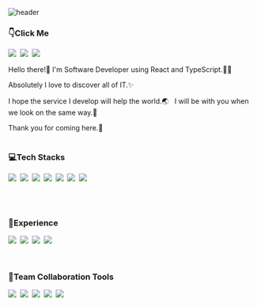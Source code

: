 ![header](https://capsule-render.vercel.app/api?type=waving&color=auto&height=300&section=header&text=Han&fontSize=60&fontColor=ffffff&fontAlignY=40&animation=fadeIn)<br/>
### 👇Click Me
<a href="https://www.linkedin.com/in/han-baek-6724a7217/"><img src="https://img.shields.io/badge/LinkedIn-0A66C2?style=flat-square&logo=LinkedIn&logoColor=white"/></a>&nbsp;
<a href="https://periwinkle-spade-c8b.notion.site/HAN-BAEK-21c7a57f96cb414fb69347aeeeb06f72"><img src="https://img.shields.io/badge/Notion-000000?style=flat-square&logo=Notion&logoColor=white"/></a>&nbsp;
<a href="https://medium.com/@bms6168"><img src="https://img.shields.io/badge/Medium-000000?style=flat-square&logo=Medium&logoColor=white"/></a>&nbsp;

Hello there!👋 I'm Software Developer using React and TypeScript.👨‍💻<br/>

Absolutely I love to discover all of IT.✨<br/>

I hope the service I develop will help the world.🌏&nbsp;&nbsp;&nbsp;I will be with you when we look on the same way.🤝<br/>

Thank you for coming here.🙏
<br/><br/>

### 💻Tech Stacks
<img src="https://img.shields.io/badge/React-61DAFB?style=flat-square&logo=React&logoColor=white"/>&nbsp;
<img src="https://img.shields.io/badge/TypeScript-3178C6?style=flat-square&logo=TypeScript&logoColor=white"/>&nbsp;
<img src="https://img.shields.io/badge/JavaScript-F7DF1E?style=flat-square&logo=JavaScript&logoColor=white"/>&nbsp;
<img src="https://img.shields.io/badge/GraphQL-E10098?style=flat-square&logo=GraphQL&logoColor=white"/>&nbsp;
<img src="https://img.shields.io/badge/Node.js-339933?style=flat-square&logo=Node.js&logoColor=white"/>&nbsp;
<img src="https://img.shields.io/badge/Redux-764ABC?style=flat-square&logo=Redux&logoColor=white"/>&nbsp;
<img src="https://img.shields.io/badge/MySQL-4479A1?style=flat-square&logo=MySQL&logoColor=white"/>&nbsp;

<br/><br/>

### 👀Experience
<img src="https://img.shields.io/badge/Python-3776AB?style=flat-square&logo=Python&logoColor=white"/>&nbsp;
<img src="https://img.shields.io/badge/C-A8B9CC?style=flat-square&logo=C&logoColor=white"/>&nbsp;
<img src="https://img.shields.io/badge/Android-3DDC84?style=flat-square&logo=Android&logoColor=white"/>&nbsp;
<img src="https://img.shields.io/badge/ios-000000?style=flat-square&logo=ios&logoColor=white"/>&nbsp;

<br/>


### 🌈Team Collaboration Tools
<img src="https://img.shields.io/badge/Jira-0052CC?style=flat-square&logo=Jira&logoColor=white"/>&nbsp;
<img src="https://img.shields.io/badge/Figma-F24E1E?style=flat-square&logo=Figma&logoColor=white"/>&nbsp;
<img src="https://img.shields.io/badge/Slack-4A154B?style=flat-square&logo=Slack&logoColor=white"/>&nbsp;
<img src="https://img.shields.io/badge/Postman-FF6C37?style=flat-square&logo=Postman&logoColor=white"/>&nbsp;
<img src="https://img.shields.io/badge/Git-F05032?style=flat-square&logo=Git&logoColor=white"/>&nbsp;
<br/>
